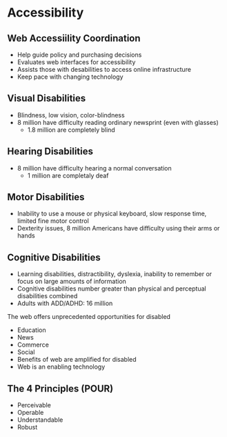 # Accessibility

## Web Accessiility Coordination

- Help guide policy and purchasing decisions
- Evaluates web interfaces for accessibility
- Assists those with desabilities to access online infrastructure
- Keep pace with changing technology

## Visual Disabilities

- Blindness, low vision, color-blindness
- 8 million have difficulty reading ordinary newsprint (even with glasses)
  - 1.8 million are completely blind

## Hearing Disabilities

- 8 million have difficulty hearing a normal conversation
  - 1 million are completaly deaf

## Motor Disabilities

- Inability to use a mouse or physical keyboard, slow response time, limited fine motor control
- Dexterity issues, 8 million Americans have difficulty using their arms or hands

## Cognitive Disabilities

- Learning disabilities, distractibility, dyslexia, inability to remember or focus on large amounts of information
- Cognitive disabilities number greater than physical and perceptual disabilities combined
- Adults with ADD/ADHD: 16 million

The web offers unprecedented opportunities for disabled

- Education
- News
- Commerce
- Social
- Benefits of web are amplified for disabled
- Web is an enabling technology

## The 4 Principles (POUR)

- Perceivable
- Operable
- Understandable
- Robust
